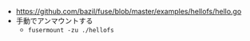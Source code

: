 * https://github.com/bazil/fuse/blob/master/examples/hellofs/hello.go
* 手動でアンマウントする
  * `fusermount -zu ./hellofs`
